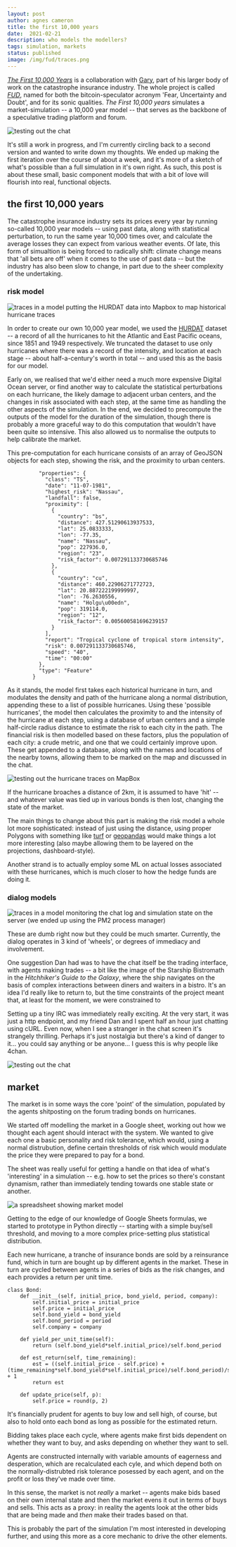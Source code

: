 ```yaml
---
layout: post
author: agnes cameron
title: the first 10,000 years
date:  2021-02-21
description: who models the modellers?
tags: simulation, markets
status: published
image: /img/fud/traces.png
---
```


[*The First 10,000 Years*](https://fud.global/) is a collaboration with [Gary](http://zhexi.info/), part of his larger body of work on the catastrophe insurance industry. The whole project is called [*FUD*](https://www.artscatalyst.org/fud), named for both the bitcoin-speculator acronym 'Fear, Uncertainty and Doubt', and for its sonic qualities. *The First 10,000 years* simulates a market-simulation -- a 10,000 year model -- that serves as the backbone of a speculative trading platform and forum.

<span >
	<img  src="{{ '/img/fud/main.png' | prepend: site.baseurl }}" alt="testing out the chat" />
</span>


It's still a work in progress, and I'm currently circling back to a second version and wanted to write down my thoughts. We ended up making the first iteration over the course of about a week, and it's more of a sketch of what's possible than a full simulation in it's own right. As such, this post is about these small, basic component models that with a bit of love will flourish into real, functional objects.


## the first 10,000 years

The catastrophe insurance industry sets its prices every year by running so-called 10,000 year models -- using past data, along with statistical perturbation, to run the same year 10,000 times over, and calculate the average losses they can expect from various weather events. Of late, this form of simualtion is being forced to radically shift: climate change means that 'all bets are off' when it comes to the use of past data -- but the industry has also been slow to change, in part due to the sheer complexity of the undertaking.

### risk model

<span class="marginnote">
	<img src="{{ '/img/fud/traces.png' | prepend: site.baseurl }}" alt="traces in a model"/> putting the HURDAT data into Mapbox to map historical hurricane traces
</span>

In order to create our own 10,000 year model, we used the [HURDAT](https://en.wikipedia.org/wiki/HURDAT) dataset -- a record of all the hurricanes to hit the Atlantic and East Pacific oceans, since 1851 and 1949 respectively. We truncated the dataset to use only hurricanes where there was a record of the intensity, and location at each stage -- about half-a-century's worth in total -- and used this as the basis for our model.

Early on, we realised that we'd either need a much more expensive Digital Ocean server, or find another way to calculate the statistical perturbations on each hurricane, the likely damage to adjacent urban centers, and the changes in risk associated with each step, at the same time as handling the other aspects of the simulation. In the end, we decided to precompute the outputs of the model for the duration of the simulation, though there is probably a more graceful way to do this computation that wouldn't have been quite so intensive. This also allowed us to normalise the outputs to help calibrate the market.

This pre-computation for each hurricane consists of an array of GeoJSON objects for each step, showing the risk, and the proximity to urban centers.

```
          "properties": {
            "class": "TS",
            "date": "11-07-1981",
            "highest_risk": "Nassau",
            "landfall": false,
            "proximity": [
              {
                "country": "bs",
                "distance": 427.51290613937533,
                "lat": 25.0833333,
                "lon": -77.35,
                "name": "Nassau",
                "pop": 227936.0,
                "region": "23",
                "risk_factor": 0.007291133730685746
              },
              {
                "country": "cu",
                "distance": 460.22906271772723,
                "lat": 20.887222199999997,
                "lon": -76.2630556,
                "name": "Holgu\u00edn",
                "pop": 319114.0,
                "region": "12",
                "risk_factor": 0.005600581696239157
              }
            ],
            "report": "Tropical cyclone of tropical storm intensity",
            "risk": 0.007291133730685746,
            "speed": "40",
            "time": "00:00"
          },
          "type": "Feature"
        }
```

As it stands, the model first takes each historical hurricane in turn, and modulates the density and path of the hurricane along a normal distribution, appending these to a list of possible hurricanes. Using these 'possible hurricanes', the model then calculates the proximity to and the intensity of the hurricane at each step, using a database of urban centers and a simple half-circle radius distance to estimate the risk to each city in the path. The financial risk is then modelled based on these factors, plus the population of each city: a crude metric, and one that we could certainly improve upon. These get appended to a database, along with the names and locations of the nearby towns, allowing them to be marked on the map and discussed in the chat.


<span>
	<img src="{{ '/img/fud/traces-large.png' | prepend: site.baseurl }}" alt="testing out the hurricane traces on MapBox" />
</span>


If the hurricane broaches a distance of 2km, it is assumed to have 'hit' -- and whatever value was tied up in various bonds is then lost, changing the state of the market.

The main things to change about this part is making the risk model a whole lot more sophisticated: instead of just using the distance, using proper Polygons with something like [turf](https://pypi.org/project/pyturf/) or [geopandas](https://geopandas.org/) would make things a lot more interesting (also maybe allowing them to be layered on the projections, dashboard-style).

Another strand is to actually employ some ML on actual losses associated with these hurricanes, which is much closer to how the hedge funds are doing it.


### dialog models

<span class="marginnote">
	<img src="{{ '/img/fud/log-output.png' | prepend: site.baseurl }}" alt="traces in a model"/> monitoring the chat log and simulation state on the server (we ended up using the PM2 process manager)
</span>

These are dumb right now but they could be much smarter. Currently, the dialog operates in 3 kind of 'wheels', or degrees of immediacy and involvement.

One suggestion Dan had was to have the chat itself be the trading interface, with agents making trades -- a bit like the image of the Starship Bistromath in the *Hitchhiker's Guide to the Galaxy*, where the ship navigates on the basis of complex interactions between diners and waiters in a bistro. It's an idea I'd really like to return to, but the time constraints of the project meant that, at least for the moment, we were constrained to 

Setting up a tiny IRC was immediately really exciting. At the very start, it was just a http endpoint, and my friend Dan and I spent half an hour just chatting using cURL. Even now, when I see a stranger in the chat screen it's strangely thrilling. Perhaps it's just nostalgia but there's a kind of danger to it... you could say anything or be anyone... I guess this is why people like 4chan.

<span>
	<img src="{{ '/img/fud/patoto.png' | prepend: site.baseurl }}" alt="testing out the chat" />
</span>


## market

The market is in some ways the core 'point' of the simulation, populated by the agents shitposting on the forum trading bonds on hurricanes.

We started off modelling the market in a Google sheet, working out how we thought each agent should interact with the system. We wanted to give each one a basic personality and risk tolerance, which would, using a normal distrubution, define certain thresholds of risk which would modulate the price they were prepared to pay for a bond.

The sheet was really useful for getting a handle on that idea of what's 'interesting' in a simulation -- e.g. how to set the prices so there's constant dynamism, rather than immediately tending towards one stable state or another.


<span>
	<img src="{{ '/img/fud/spreadsheet.png' | prepend: site.baseurl }}" alt="a spreadsheet showing market model" />
</span>


Getting to the edge of our knowledge of Google Sheets formulas, we started to prototype in Python directly -- starting with a simple buy/sell threshold, and moving to a more complex price-setting plus statistical distribution.

Each new hurricane, a tranche of insurance bonds are sold by a reinsurance fund, which in turn are bought up by different agents in the market. These in turn are cycled between agents in a series of bids as the risk changes, and each provides a return per unit time.

```
class Bond:
	def __init__(self, initial_price, bond_yield, period, company):
		self.initial_price = initial_price
		self.price = initial_price
		self.bond_yield = bond_yield
		self.bond_period = period
		self.company = company

	def yield_per_unit_time(self):
		return (self.bond_yield*self.initial_price)/self.bond_period

	def est_return(self, time_remaining):
		est = ((self.initial_price - self.price) + (time_remaining*self.bond_yield*self.initial_price)/self.bond_period)/self.price + 1
		return est

	def update_price(self, p):
		self.price = round(p, 2)
```

It's financially prudent for agents to buy low and sell high, of course, but also to hold onto each bond as long as possible for the estimated return.

Bidding takes place each cycle, where agents make first bids dependent on whether they want to buy, and asks depending on whether they want to sell.

Agents are constructed internally with variable amounts of eagerness and desperation, which are recalculated each cyle, and which depend both on the normally-distrubted risk tolerance posessed by each agent, and on the profit or loss they've made over time.

In this sense, the market is not *really* a market -- agents make bids based on their own internal state and then the market evens it out in terms of buys and sells. This acts as a proxy: in reality the agents look at the other bids that are being made and *then* make their trades based on that.

This is probably the part of the simulation I'm most interested in developing further, and using this more as a core mechanic to drive the other elements.
